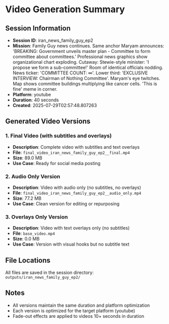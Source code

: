 # Video Generation Summary

## Session Information
- **Session ID**: iran_news_family_guy_ep2
- **Mission**: Family Guy news continues. Same anchor Maryam announces: 'BREAKING: Government unveils master plan - Committee to form committee about committees.' Professional news graphics show organizational chart exploding. Cutaway: Stewie-style minister: 'I propose we form a sub-committee!' Room of identical officials nodding. News ticker: 'COMMITTEE COUNT: ∞'. Lower third: 'EXCLUSIVE INTERVIEW: Chairman of Nothing Committee'. Maryam's eye twitches. Map shows committee buildings multiplying like cancer cells. 'This is fine' meme in corner.
- **Platform**: youtube
- **Duration**: 40 seconds
- **Created**: 2025-07-29T02:57:48.807263

## Generated Video Versions

### 1. Final Video (with subtitles and overlays)
- **Description**: Complete video with subtitles and text overlays
- **File**: `final_video_iran_news_family_guy_ep2__final.mp4`
- **Size**: 89.0 MB
- **Use Case**: Ready for social media posting

### 2. Audio Only Version
- **Description**: Video with audio only (no subtitles, no overlays)
- **File**: `final_video_iran_news_family_guy_ep2__audio_only.mp4`
- **Size**: 77.2 MB
- **Use Case**: Clean version for editing or repurposing

### 3. Overlays Only Version
- **Description**: Video with text overlays only (no subtitles)
- **File**: `base_video.mp4`
- **Size**: 0.0 MB
- **Use Case**: Version with visual hooks but no subtitle text

## File Locations
All files are saved in the session directory: `outputs/iran_news_family_guy_ep2/`

## Notes
- All versions maintain the same duration and platform optimization
- Each version is optimized for the target platform (youtube)
- Fade-out effects are applied to videos 10+ seconds in duration
